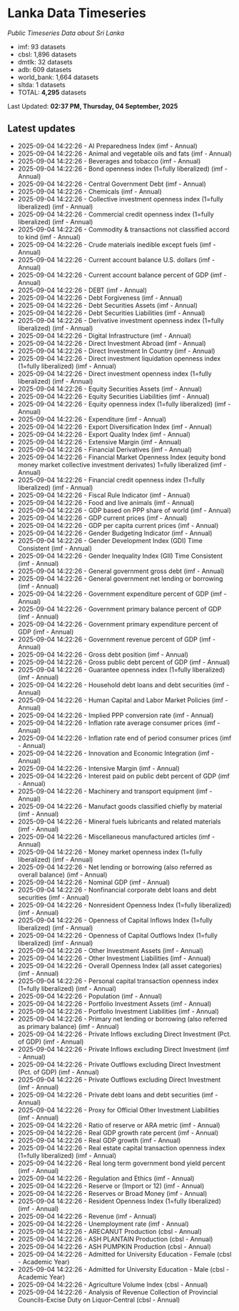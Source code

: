# Lanka Data Timeseries
*Public Timeseries Data about Sri Lanka*

* imf: 93 datasets
* cbsl: 1,896 datasets
* dmtlk: 32 datasets
* adb: 609 datasets
* world_bank: 1,664 datasets
* sltda: 1 datasets
* TOTAL: **4,295** datasets

Last Updated: **02:37 PM, Thursday, 04 September, 2025**

## Latest updates

* 2025-09-04 14:22:26 - AI Preparedness Index (imf - Annual)
* 2025-09-04 14:22:26 - Animal and vegetable oils and fats (imf - Annual)
* 2025-09-04 14:22:26 - Beverages and tobacco (imf - Annual)
* 2025-09-04 14:22:26 - Bond openness index (1=fully liberalized) (imf - Annual)
* 2025-09-04 14:22:26 - Central Government Debt (imf - Annual)
* 2025-09-04 14:22:26 - Chemicals (imf - Annual)
* 2025-09-04 14:22:26 - Collective investment openness index (1=fully liberalized) (imf - Annual)
* 2025-09-04 14:22:26 - Commercial credit openness index (1=fully liberalized) (imf - Annual)
* 2025-09-04 14:22:26 - Commodity & transactions not classified accord to kind (imf - Annual)
* 2025-09-04 14:22:26 - Crude materials inedible except fuels (imf - Annual)
* 2025-09-04 14:22:26 - Current account balance U.S. dollars (imf - Annual)
* 2025-09-04 14:22:26 - Current account balance percent of GDP (imf - Annual)
* 2025-09-04 14:22:26 - DEBT (imf - Annual)
* 2025-09-04 14:22:26 - Debt Forgiveness (imf - Annual)
* 2025-09-04 14:22:26 - Debt Securities Assets (imf - Annual)
* 2025-09-04 14:22:26 - Debt Securities Liabilities (imf - Annual)
* 2025-09-04 14:22:26 - Derivative investment openness index (1=fully liberalized) (imf - Annual)
* 2025-09-04 14:22:26 - Digital Infrastructure (imf - Annual)
* 2025-09-04 14:22:26 - Direct Investment Abroad (imf - Annual)
* 2025-09-04 14:22:26 - Direct Investment In Country (imf - Annual)
* 2025-09-04 14:22:26 - Direct investment liquidation openness index (1=fully liberalized) (imf - Annual)
* 2025-09-04 14:22:26 - Direct investment openness index (1=fully liberalized) (imf - Annual)
* 2025-09-04 14:22:26 - Equity Securities Assets (imf - Annual)
* 2025-09-04 14:22:26 - Equity Securities Liabilities (imf - Annual)
* 2025-09-04 14:22:26 - Equity openness index (1=fully liberalized) (imf - Annual)
* 2025-09-04 14:22:26 - Expenditure (imf - Annual)
* 2025-09-04 14:22:26 - Export Diversification Index (imf - Annual)
* 2025-09-04 14:22:26 - Export Quality Index (imf - Annual)
* 2025-09-04 14:22:26 - Extensive Margin (imf - Annual)
* 2025-09-04 14:22:26 - Financial Derivatives (imf - Annual)
* 2025-09-04 14:22:26 - Financial Market Openness Index (equity bond money market collective investment derivates) 1=fully liberalized (imf - Annual)
* 2025-09-04 14:22:26 - Financial credit openness index (1=fully liberalized) (imf - Annual)
* 2025-09-04 14:22:26 - Fiscal Rule Indicator (imf - Annual)
* 2025-09-04 14:22:26 - Food and live animals (imf - Annual)
* 2025-09-04 14:22:26 - GDP based on PPP share of world (imf - Annual)
* 2025-09-04 14:22:26 - GDP current prices (imf - Annual)
* 2025-09-04 14:22:26 - GDP per capita current prices (imf - Annual)
* 2025-09-04 14:22:26 - Gender Budgeting Indicator (imf - Annual)
* 2025-09-04 14:22:26 - Gender Development Index (GDI) Time Consistent (imf - Annual)
* 2025-09-04 14:22:26 - Gender Inequality Index (GII) Time Consistent (imf - Annual)
* 2025-09-04 14:22:26 - General government gross debt (imf - Annual)
* 2025-09-04 14:22:26 - General government net lending or borrowing (imf - Annual)
* 2025-09-04 14:22:26 - Government expenditure percent of GDP (imf - Annual)
* 2025-09-04 14:22:26 - Government primary balance percent of GDP (imf - Annual)
* 2025-09-04 14:22:26 - Government primary expenditure percent of GDP (imf - Annual)
* 2025-09-04 14:22:26 - Government revenue percent of GDP (imf - Annual)
* 2025-09-04 14:22:26 - Gross debt position (imf - Annual)
* 2025-09-04 14:22:26 - Gross public debt percent of GDP (imf - Annual)
* 2025-09-04 14:22:26 - Guarantee openness index (1=fully liberalized) (imf - Annual)
* 2025-09-04 14:22:26 - Household debt loans and debt securities (imf - Annual)
* 2025-09-04 14:22:26 - Human Capital and Labor Market Policies (imf - Annual)
* 2025-09-04 14:22:26 - Implied PPP conversion rate (imf - Annual)
* 2025-09-04 14:22:26 - Inflation rate average consumer prices (imf - Annual)
* 2025-09-04 14:22:26 - Inflation rate end of period consumer prices (imf - Annual)
* 2025-09-04 14:22:26 - Innovation and Economic Integration (imf - Annual)
* 2025-09-04 14:22:26 - Intensive Margin (imf - Annual)
* 2025-09-04 14:22:26 - Interest paid on public debt percent of GDP (imf - Annual)
* 2025-09-04 14:22:26 - Machinery and transport equipment (imf - Annual)
* 2025-09-04 14:22:26 - Manufact goods classified chiefly by material (imf - Annual)
* 2025-09-04 14:22:26 - Mineral fuels lubricants and related materials (imf - Annual)
* 2025-09-04 14:22:26 - Miscellaneous manufactured articles (imf - Annual)
* 2025-09-04 14:22:26 - Money market openness index (1=fully liberalized) (imf - Annual)
* 2025-09-04 14:22:26 - Net lending or borrowing (also referred as overall balance) (imf - Annual)
* 2025-09-04 14:22:26 - Nominal GDP (imf - Annual)
* 2025-09-04 14:22:26 - Nonfinancial corporate debt loans and debt securities (imf - Annual)
* 2025-09-04 14:22:26 - Nonresident Openness Index (1=fully liberalized) (imf - Annual)
* 2025-09-04 14:22:26 - Openness of Capital Inflows Index (1=fully liberalized) (imf - Annual)
* 2025-09-04 14:22:26 - Openness of Capital Outflows Index (1=fully liberalized) (imf - Annual)
* 2025-09-04 14:22:26 - Other Investment Assets (imf - Annual)
* 2025-09-04 14:22:26 - Other Investment Liabilities (imf - Annual)
* 2025-09-04 14:22:26 - Overall Openness Index (all asset categories) (imf - Annual)
* 2025-09-04 14:22:26 - Personal capital transaction openness index (1=fully liberalized) (imf - Annual)
* 2025-09-04 14:22:26 - Population (imf - Annual)
* 2025-09-04 14:22:26 - Portfolio Investment Assets (imf - Annual)
* 2025-09-04 14:22:26 - Portfolio Investment Liabilities (imf - Annual)
* 2025-09-04 14:22:26 - Primary net lending or borrowing (also referred as primary balance) (imf - Annual)
* 2025-09-04 14:22:26 - Private Inflows excluding Direct Investment (Pct. of GDP) (imf - Annual)
* 2025-09-04 14:22:26 - Private Inflows excluding Direct Investment (imf - Annual)
* 2025-09-04 14:22:26 - Private Outflows excluding Direct Investment (Pct. of GDP) (imf - Annual)
* 2025-09-04 14:22:26 - Private Outflows excluding Direct Investment (imf - Annual)
* 2025-09-04 14:22:26 - Private debt loans and debt securities (imf - Annual)
* 2025-09-04 14:22:26 - Proxy for Official Other Investment Liabilities (imf - Annual)
* 2025-09-04 14:22:26 - Ratio of reserve or ARA metric (imf - Annual)
* 2025-09-04 14:22:26 - Real GDP growth rate percent (imf - Annual)
* 2025-09-04 14:22:26 - Real GDP growth (imf - Annual)
* 2025-09-04 14:22:26 - Real estate capital transaction openness index (1=fully liberalized) (imf - Annual)
* 2025-09-04 14:22:26 - Real long term government bond yield percent (imf - Annual)
* 2025-09-04 14:22:26 - Regulation and Ethics (imf - Annual)
* 2025-09-04 14:22:26 - Reserve or (Import or 12) (imf - Annual)
* 2025-09-04 14:22:26 - Reserves or Broad Money (imf - Annual)
* 2025-09-04 14:22:26 - Resident Openness Index (1=fully liberalized) (imf - Annual)
* 2025-09-04 14:22:26 - Revenue (imf - Annual)
* 2025-09-04 14:22:26 - Unemployment rate (imf - Annual)
* 2025-09-04 14:22:26 - ARECANUT Production (cbsl - Annual)
* 2025-09-04 14:22:26 - ASH PLANTAIN Production (cbsl - Annual)
* 2025-09-04 14:22:26 - ASH PUMPKIN Production (cbsl - Annual)
* 2025-09-04 14:22:26 - Admitted for University Education - Female (cbsl - Academic Year)
* 2025-09-04 14:22:26 - Admitted for University Education - Male (cbsl - Academic Year)
* 2025-09-04 14:22:26 - Agriculture Volume Index (cbsl - Annual)
* 2025-09-04 14:22:26 - Analysis of Revenue Collection of Provincial Councils-Excise Duty on Liquor-Central (cbsl - Annual)
